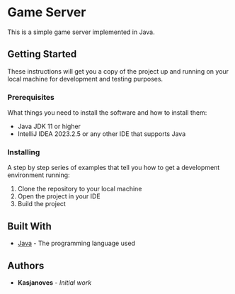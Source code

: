 # Game Server

This is a simple game server implemented in Java.

## Getting Started

These instructions will get you a copy of the project up and running on your local machine for development and testing purposes.

### Prerequisites

What things you need to install the software and how to install them:

- Java JDK 11 or higher
- IntelliJ IDEA 2023.2.5 or any other IDE that supports Java

### Installing

A step by step series of examples that tell you how to get a development environment running:

1. Clone the repository to your local machine
2. Open the project in your IDE
3. Build the project

## Built With

* [Java](https://www.oracle.com/java/) - The programming language used

## Authors

* **Kasjanoves** - *Initial work*
